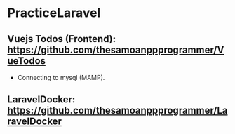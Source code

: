 # PracticeLaravel

## Vuejs Todos (Frontend): https://github.com/thesamoanppprogrammer/VueTodos

* Connecting to mysql (MAMP).

## LaravelDocker: https://github.com/thesamoanppprogrammer/LaravelDocker
